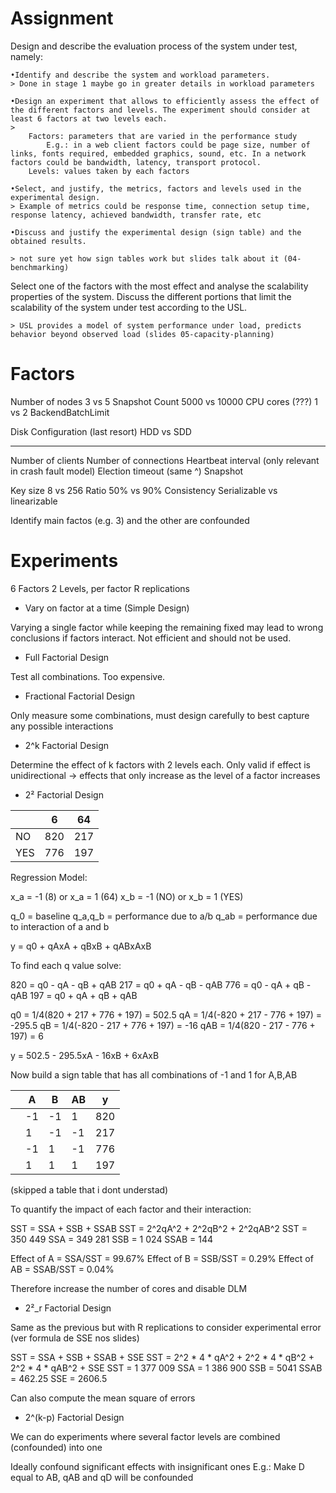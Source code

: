 
# Assignment

Design and describe the evaluation process of the system under test, namely:

    •Identify and describe the system and workload parameters.
    > Done in stage 1 maybe go in greater details in workload parameters

    •Design an experiment that allows to efficiently assess the effect of the different factors and levels. The experiment should consider at least 6 factors at two levels each.
    > 
        Factors: parameters that are varied in the performance study
            E.g.: in a web client factors could be page size, number of links, fonts required, embedded graphics, sound, etc. In a network factors could be bandwidth, latency, transport protocol. 
        Levels: values taken by each factors

    •Select, and justify, the metrics, factors and levels used in the experimental design.
    > Example of metrics could be response time, connection setup time, response latency, achieved bandwidth, transfer rate, etc

    •Discuss and justify the experimental design (sign table) and the obtained results.

    > not sure yet how sign tables work but slides talk about it (04-benchmarking)

Select one of the factors with the most effect and analyse the scalability properties
of the system. Discuss the different portions that limit the scalability of the system
under test according to the USL.

    > USL provides a model of system performance under load, predicts behavior beyond observed load (slides 05-capacity-planning)

# Factors

Number of nodes 
    3 vs 5
Snapshot Count
    5000 vs 10000
CPU cores (???)
    1 vs 2
BackendBatchLimit

Disk Configuration (last resort)
    HDD vs SDD



------
Number of clients
Number of connections
Heartbeat interval (only relevant in crash fault model)
Election timeout   (same ^)
Snapshot

Key size 
    8 vs 256
Ratio 
    50% vs 90%
Consistency
    Serializable vs linearizable



Identify main factos (e.g. 3) and the other are 
confounded


# Experiments

6 Factors
2 Levels, per factor
R replications

- Vary on factor at a time (Simple Design)

Varying a single factor while keeping the remaining fixed may lead to 
wrong conclusions if factors interact. Not efficient and should not be
used.

- Full Factorial Design

Test all combinations. Too expensive.

- Fractional Factorial Design

Only measure some combinations, must design carefully to best capture any
possible interactions

- 2^k Factorial Design

Determine the effect of k factors with 2 levels each.
Only valid if effect is unidirectional -> effects that only increase as the
level of a factor increases

- 2² Factorial Design

|    |   6  |  64  |
|----|------|------|
| NO |  820 |  217 |
| YES|  776 |  197 |

Regression Model:

x_a = -1 (8) or x_a = 1 (64)
x_b = -1 (NO) or x_b = 1 (YES)

q_0 = baseline
q_a,q_b = performance due to a/b
q_ab = performance due to interaction of a and b

y = q0 + qAxA + qBxB + qABxAxB

To find each q value solve:

820 = q0 - qA - qB + qAB
217 = q0 + qA - qB - qAB
776 = q0 - qA + qB - qAB
197 = q0 + qA + qB + qAB

q0 = 1/4(820 + 217 + 776 + 197) = 502.5
qA = 1/4(-820 + 217 - 776 + 197) = -295.5
qB = 1/4(-820 - 217 + 776 + 197) = -16
qAB = 1/4(820 - 217 - 776 + 197) = 6

y = 502.5 - 295.5xA - 16xB + 6xAxB

Now build a sign table that has all combinations of -1 and 1
for A,B,AB

|   | A  | B  | AB  |  y   |
|---|----|-----|----|------|
|   | -1 | -1  |  1 | 820  |
|   |  1 | -1  | -1 | 217  |
|   | -1 |  1  | -1 | 776  |
|   |  1 |  1  |  1 | 197  |

(skipped a table that i dont understad)

To quantify the impact of each factor and their interaction:

SST = SSA + SSB + SSAB
SST = 2^2qA^2 + 2^2qB^2 + 2^2qAB^2
SST = 350 449
SSA = 349 281
SSB = 1 024
SSAB = 144

Effect of A = SSA/SST = 99.67%
Effect of B = SSB/SST = 0.29%
Effect of AB = SSAB/SST = 0.04%

Therefore increase the number of cores and disable DLM

- 2²_r Factorial Design

Same as the previous but with R replications to consider experimental error
(ver formula de SSE nos slides)

SST = SSA + SSB + SSAB + SSE
SST = 2^2 * 4 * qA^2 + 2^2 * 4 * qB^2 + 2^2 * 4 * qAB^2 + SSE
SST = 1 377 009
SSA = 1 386 900
SSB = 5041
SSAB = 462.25
SSE = 2606.5

Can also compute the mean square of errors

- 2^(k-p) Factorial Design

We can do experiments where several factor levels are combined (confounded)
into one

Ideally confound significant effects with insignificant ones
E.g.:  Make D equal to AB, qAB and qD will be confounded